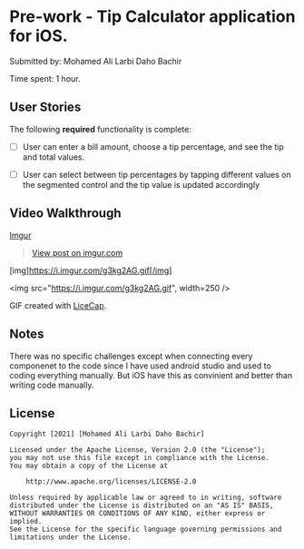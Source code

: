 # Pre-work - Tip Calculator application for iOS.


Submitted by: Mohamed Ali Larbi Daho Bachir 

Time spent: 1 hour. 

## User Stories

The following **required** functionality is complete:

* [ ] User can enter a bill amount, choose a tip percentage, and see the tip and total values.
* [ ] User can select between tip percentages by tapping different values on the segmented control and the tip value is updated accordingly


## Video Walkthrough

[Imgur](https://imgur.com/g3kg2AG)

<blockquote class="imgur-embed-pub" lang="en" data-id="g3kg2AG"><a href="https://imgur.com/g3kg2AG">View post on imgur.com</a></blockquote><script async src="//s.imgur.com/min/embed.js" charset="utf-8"></script>

[img]https://i.imgur.com/g3kg2AG.gif[/img]


<img src="https://i.imgur.com/g3kg2AG.gif", width=250 />


GIF created with [LiceCap](http://www.cockos.com/licecap/).

## Notes

There was no specific challenges except when connecting every componenet to the code since I have used android studio and used to coding everything manually. But iOS have this as convinient and better than writing code manually. 

## License

    Copyright [2021] [Mohamed Ali Larbi Daho Bachir]

    Licensed under the Apache License, Version 2.0 (the "License");
    you may not use this file except in compliance with the License.
    You may obtain a copy of the License at

        http://www.apache.org/licenses/LICENSE-2.0

    Unless required by applicable law or agreed to in writing, software
    distributed under the License is distributed on an "AS IS" BASIS,
    WITHOUT WARRANTIES OR CONDITIONS OF ANY KIND, either express or implied.
    See the License for the specific language governing permissions and
    limitations under the License.
